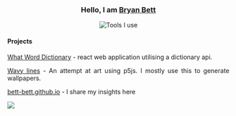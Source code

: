 <div align="center">

### Hello, I am [Bryan Bett](https://github.com/bett-bett)


![Tools I use](https://skillicons.dev/icons?i=react,vite,html,css,md,tailwind,js,ts,next,supabase,py,p5js,figma,firebase,docker,arduino,git,github,githubactions,postman,ubuntu,stackoverflow&perline=11)
 
 <div align="justify">
  
#### <span class="thoughts" title="Actions; Learning points"> Projects </span> 

[What Word Dictionary](https://what-word.vercel.app/) - react web application utilising a dictionary api.
 
[Wavy lines](https://lines.254255256.xyz/) - An attempt at art using p5js. I mostly use this to generate wallpapers.


[bett-bett.github.io](https://bett-bett.github.io) - I share my insights here

<div/>


![](https://hit.yhype.me/github/profile?user_id=144426613)

<div/>
